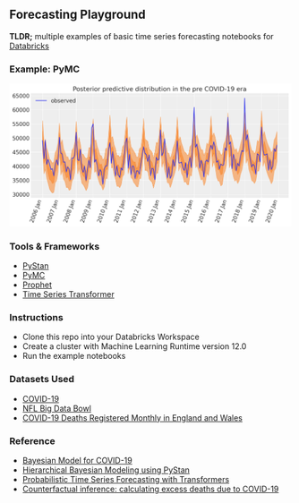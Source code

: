 ## Forecasting Playground

**TLDR;** multiple examples of basic time series forecasting notebooks for [Databricks](https://www.databricks.com)

### Example: PyMC

<img src="https://github.com/rafaelvp-db/forecasting-playground/raw/master/img/posterior_covid.png" />

### Tools & Frameworks

* [PyStan](https://pystan.readthedocs.io/en/latest/)
* [PyMC](https://www.pymc.io/welcome.html)
* [Prophet](https://facebook.github.io/prophet/)
* [Time Series Transformer](https://huggingface.co/docs/transformers/model_doc/time_series_transformer)

### Instructions

* Clone this repo into your Databricks Workspace
* Create a cluster with Machine Learning Runtime version 12.0
* Run the example notebooks

### Datasets Used

* [COVID-19](https://www.kaggle.com/datasets/imdevskp/corona-virus-report)
* [NFL Big Data Bowl](https://www.kaggle.com/c/nfl-big-data-bowl-2022)
* [COVID-19 Deaths Registered Monthly in England and Wales](https://github.com/pymc-devs/pymc-examples/blob/2022.12.0/examples/data/deaths_and_temps_england_wales.csv)

### Reference

* [Bayesian Model for COVID-19](https://www.kaggle.com/code/bpavlyshenko/bayesian-model-for-covid-19-spread-prediction/log)
* [Hierarchical Bayesian Modeling using PyStan](https://www.kaggle.com/code/kyonaganuma/hierarchical-bayesian-modeling-using-pystan)
* [Probabilistic Time Series Forecasting with Transformers](https://huggingface.co/blog/time-series-transformers)
* [Counterfactual inference: calculating excess deaths due to COVID-19](https://github.com/pymc-devs/pymc-examples/blob/2022.12.0/examples/causal_inference/excess_deaths.ipynb)
